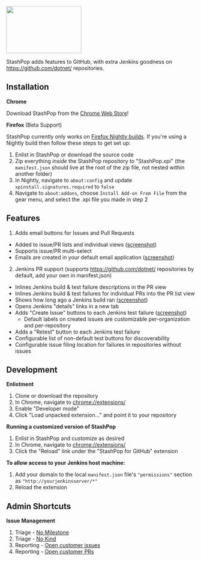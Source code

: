 <img src="https://github.com/dpoeschl/StashPop/blob/master/images/stashpop2_logo.png" width="200" height="125"/>

StashPop adds features to GitHub, with extra Jenkins goodness on https://github.com/dotnet/ repositories.

**Installation**
----------------

**Chrome**

Download StashPop from the [Chrome Web Store](https://chrome.google.com/webstore/detail/stashpop/nghjdgghnnljcdgaicggnlbmojcaedhl)!

**Firefox** (Beta Support)

StashPop currently only works on [Firefox Nightly builds](https://nightly.mozilla.org/). If you're using a Nightly build then follow these steps to get set up:

1. Enlist in StashPop or download the source code
2. Zip everything *inside* the StashPop repository to "StashPop.xpi" (the `manifest.json` should live at the root of the zip file, not nested within another folder) 
3. In Nightly, navigate to `about:config` and update `xpinstall.signatures.required` to `false`
4. Navigate to `about:addons`, choose `Install Add-on From File` from the gear menu, and select the .xpi file you made in step 2

**Features**
-------------

1. Adds email buttons for Issues and Pull Requests
  - Added to issue/PR lists and individual views (<a href="screenshots/issueslist.png" target="_blank">screenshot</a>)
  - Supports issue/PR multi-select
  - Emails are created in your default email application (<a href="screenshots/issueemail.png" target="_blank">screenshot</a>)

2. Jenkins PR support (supports https://github.com/dotnet/ repositories by default, add your own in manifest.json)
  - Inlines Jenkins build & test failure descriptions in the PR view
  - Inlines Jenkins build & test failures for individual PRs into the PR list view
  - Shows how long ago a Jenkins build ran (<a href="screenshots/jenkinsresults.png" target="_blank">screenshot</a>)
  - Opens Jenkins "details" links in a new tab
  - Adds "Create Issue" buttons to each Jenkins test failure (<a href="screenshots/createdissue.png" target="_blank">screenshot</a>)
      - Default labels on created issues are customizable per-organization and per-repository
  - Adds a "Retest" button to each Jenkins test failure
  - Configurable list of non-default test buttons for discoverability
  - Configurable issue filing location for failures in repositories without issues

**Development**
---------------

**Enlistment**

1. Clone or download the repository
2. In Chrome, navigate to [chrome://extensions/](chrome://extensions/)
3. Enable "Developer mode"
4. Click "Load unpacked extension..." and point it to your repository

**Running a customized version of StashPop**

1. Enlist in StashPop and customize as desired
2. In Chrome, navigate to [chrome://extensions/](chrome://extensions/)
3. Click the "Reload" link under the "StashPop for GitHub" extension

**To allow access to your Jenkins host machine:**

1. Add your domain to the local ```manifest.json``` file's ```"permissions"``` section as ```"http://yourjenkinsserver/*"```
2. Reload the extension

Admin Shortcuts
---------------
**Issue Management**

1. Triage - <a href="https://github.com/dpoeschl/StashPop/issues?q=is%3Aopen+is%3Aissue+no%3Amilestone" target="_blank">No Milestone</a>
2. Triage - <a href="https://github.com/dpoeschl/StashPop/issues?utf8=%E2%9C%93&q=is%3Aopen+is%3Aissue+-label%3AKind-Enhancement+-label%3AKind-Bug" target="_blank">No Kind</a>
3. Reporting - <a href="https://github.com/dpoeschl/StashPop/issues?utf8=%E2%9C%93&q=is%3Aopen+is%3Aissue+-author%3Adpoeschl" target="_blank">Open customer issues</a>
4. Reporting - <a href="https://github.com/dpoeschl/StashPop/pulls?q=is%3Aopen+-author%3Adpoeschl+is%3Apr" target="_blank">Open customer PRs</a>
